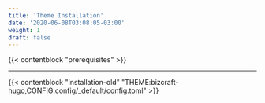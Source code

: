 ```yaml
---
title: 'Theme Installation'
date: '2020-06-08T03:08:05-03:00'
weight: 1
draft: false
---
```


{{< contentblock "prerequisites" >}}

---

{{< contentblock "installation-old" "THEME:bizcraft-hugo,CONFIG:config/_default/config.toml" >}}
